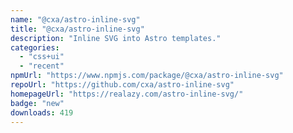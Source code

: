 ```yaml
---
name: "@cxa/astro-inline-svg"
title: "@cxa/astro-inline-svg"
description: "Inline SVG into Astro templates."
categories:
  - "css+ui"
  - "recent"
npmUrl: "https://www.npmjs.com/package/@cxa/astro-inline-svg"
repoUrl: "https://github.com/cxa/astro-inline-svg"
homepageUrl: "https://realazy.com/astro-inline-svg/"
badge: "new"
downloads: 419
---
```


